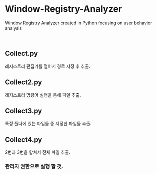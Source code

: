 # Window-Registry-Analyzer
Window Registry Analyzer created in Python focusing on user behavior analysis

<br>

## Collect.py
레지스트리 편집기를 열어서 경로 지정 후 추출.

## Collect2.py
레지스트리 명령어 실행을 통해 파일 추출. 

## Collect3.py
특정 폴더에 있는 파일들 중 지정한 파일들 추출.

## Collect4.py
2번과 3번을 합쳐서 전체 파일 추출.

### 관리자 권한으로 실행 할 것.
